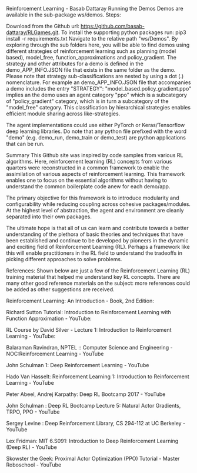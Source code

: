 Reinforcement Learning - Basab Dattaray
Running the Demos
Demos are available in the sub-package ws/demos. Steps:

Download from the Github url: https://github.com/basab-dattaray/RLGames.git.
To install the supporting python packages run: pip3 install -r requirements.txt
Navigate to the relative path "ws/Demos".
By exploring through the sub folders here, you will be able to find demos using different strategies of reinforcement learning such as planning (model based), model_free, function_approximations and policy_gradient. The strategy and other attributes for a demo is defined in the demo_APP_INFO.JSON file that exists in the same folder as the demo. Please note that strategy sub-classifications are nested by using a dot (.) nomenclature. For example an demo_APP_INFO.JSON file that accompanies a demo includes the entry "STRATEGY": "model_based.policy_gradient.ppo" implies an the demo uses an agent category "ppo" which is a subcategory of "policy_gradient" category, which is in turn a subcategory of the "model_free" category. This classification by hierarchical strategies enables efficient module sharing across like-strategies.

The agent implementations could use either PyTorch or Keras/Tensorflow deep learning libraries. Do note that any python file prefixed with the word "demo" (e.g. demo_run, demo_train or demo_test) are python applications that can be run.

Summary
This Github site was inspired by code samples from various RL algorithms. Here, reinforcement learning (RL) concepts from various quarters were reconstructed in a common framework to enable the assimilation of various aspects of reinforcement learning. This framework enables one to focus on the essential algorithms without having to understand the common boilerplate code anew for each demo/app.

The primary objective for this framework is to introduce modularity and configurability while reducing coupling across cohesive packages/modules. At the highest level of abstraction, the agent and environment are cleanly separated into their own packages.

The ultimate hope is that all of us can learn and contribute towards a better understanding of the plethora of basic theories and techniques that have been established and continue to be developed by pioneers in the dynamic and exciting field of Reinforcement Learning (RL). Perhaps a framework like this will enable practitioners in the RL field to understand the tradeoffs in picking different approaches to solve problems.

References:
Shown below are just a few of the Reinforcement Learning (RL) training material that helped me understand key RL concepts. There are many other good reference materials on the subject: more references could be added as other suggestions are received.

Reinforcement Learning: An Introduction - Book, 2nd Edition:

Richard Sutton Tutorial: Introduction to Reinforcement Learning with Function Approximation - YouTube:

RL Course by David Silver - Lecture 1: Introduction to Reinforcement Learning - YouTube:

Balaraman Ravindran, NPTEL :: Computer Science and Engineering - NOC:Reinforcement Learning - YouTube

John Schulman 1: Deep Reinforcement Learning - YouTube

Hado Van Hasselt: Reinforcement Learning 1: Introduction to Reinforcement Learning - YouTube

Peter Abeel, Andrej Karpathy: Deep RL Bootcamp 2017 - YouTube

John Schulman : Deep RL Bootcamp Lecture 5: Natural Actor Gradients, TRPO, PPO - YouTube

Sergey Levine : Deep Reinforcement Library, CS 294-112 at UC Berkeley - YouTube

Lex Fridman: MIT 6.S091: Introduction to Deep Reinforcement Learning (Deep RL) - YouTube

Skowster the Geek: Proximal Actor Optimization (PPO) Tutorial - Master Roboschool - YouTube